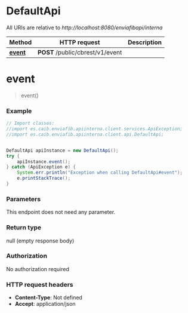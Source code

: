 # DefaultApi

All URIs are relative to *http://localhost:8080/enviafibapi/interna*

Method | HTTP request | Description
------------- | ------------- | -------------
[**event**](DefaultApi.md#event) | **POST** /public/cbrest/v1/event | 

<a name="event"></a>
# **event**
> event()



### Example
```java
// Import classes:
//import es.caib.enviafib.apiinterna.client.services.ApiException;
//import es.caib.enviafib.apiinterna.client.api.DefaultApi;


DefaultApi apiInstance = new DefaultApi();
try {
    apiInstance.event();
} catch (ApiException e) {
    System.err.println("Exception when calling DefaultApi#event");
    e.printStackTrace();
}
```

### Parameters
This endpoint does not need any parameter.

### Return type

null (empty response body)

### Authorization

No authorization required

### HTTP request headers

 - **Content-Type**: Not defined
 - **Accept**: application/json

